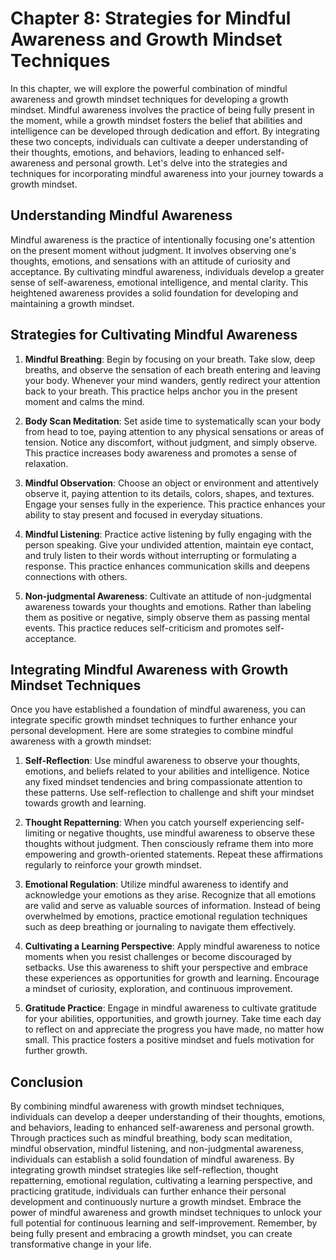 Chapter 8: Strategies for Mindful Awareness and Growth Mindset Techniques
=========================================================================

In this chapter, we will explore the powerful combination of mindful awareness and growth mindset techniques for developing a growth mindset. Mindful awareness involves the practice of being fully present in the moment, while a growth mindset fosters the belief that abilities and intelligence can be developed through dedication and effort. By integrating these two concepts, individuals can cultivate a deeper understanding of their thoughts, emotions, and behaviors, leading to enhanced self-awareness and personal growth. Let's delve into the strategies and techniques for incorporating mindful awareness into your journey towards a growth mindset.

**Understanding Mindful Awareness**
-----------------------------------

Mindful awareness is the practice of intentionally focusing one's attention on the present moment without judgment. It involves observing one's thoughts, emotions, and sensations with an attitude of curiosity and acceptance. By cultivating mindful awareness, individuals develop a greater sense of self-awareness, emotional intelligence, and mental clarity. This heightened awareness provides a solid foundation for developing and maintaining a growth mindset.

**Strategies for Cultivating Mindful Awareness**
------------------------------------------------

1. **Mindful Breathing**: Begin by focusing on your breath. Take slow, deep breaths, and observe the sensation of each breath entering and leaving your body. Whenever your mind wanders, gently redirect your attention back to your breath. This practice helps anchor you in the present moment and calms the mind.

2. **Body Scan Meditation**: Set aside time to systematically scan your body from head to toe, paying attention to any physical sensations or areas of tension. Notice any discomfort, without judgment, and simply observe. This practice increases body awareness and promotes a sense of relaxation.

3. **Mindful Observation**: Choose an object or environment and attentively observe it, paying attention to its details, colors, shapes, and textures. Engage your senses fully in the experience. This practice enhances your ability to stay present and focused in everyday situations.

4. **Mindful Listening**: Practice active listening by fully engaging with the person speaking. Give your undivided attention, maintain eye contact, and truly listen to their words without interrupting or formulating a response. This practice enhances communication skills and deepens connections with others.

5. **Non-judgmental Awareness**: Cultivate an attitude of non-judgmental awareness towards your thoughts and emotions. Rather than labeling them as positive or negative, simply observe them as passing mental events. This practice reduces self-criticism and promotes self-acceptance.

**Integrating Mindful Awareness with Growth Mindset Techniques**
----------------------------------------------------------------

Once you have established a foundation of mindful awareness, you can integrate specific growth mindset techniques to further enhance your personal development. Here are some strategies to combine mindful awareness with a growth mindset:

1. **Self-Reflection**: Use mindful awareness to observe your thoughts, emotions, and beliefs related to your abilities and intelligence. Notice any fixed mindset tendencies and bring compassionate attention to these patterns. Use self-reflection to challenge and shift your mindset towards growth and learning.

2. **Thought Repatterning**: When you catch yourself experiencing self-limiting or negative thoughts, use mindful awareness to observe these thoughts without judgment. Then consciously reframe them into more empowering and growth-oriented statements. Repeat these affirmations regularly to reinforce your growth mindset.

3. **Emotional Regulation**: Utilize mindful awareness to identify and acknowledge your emotions as they arise. Recognize that all emotions are valid and serve as valuable sources of information. Instead of being overwhelmed by emotions, practice emotional regulation techniques such as deep breathing or journaling to navigate them effectively.

4. **Cultivating a Learning Perspective**: Apply mindful awareness to notice moments when you resist challenges or become discouraged by setbacks. Use this awareness to shift your perspective and embrace these experiences as opportunities for growth and learning. Encourage a mindset of curiosity, exploration, and continuous improvement.

5. **Gratitude Practice**: Engage in mindful awareness to cultivate gratitude for your abilities, opportunities, and growth journey. Take time each day to reflect on and appreciate the progress you have made, no matter how small. This practice fosters a positive mindset and fuels motivation for further growth.

**Conclusion**
--------------

By combining mindful awareness with growth mindset techniques, individuals can develop a deeper understanding of their thoughts, emotions, and behaviors, leading to enhanced self-awareness and personal growth. Through practices such as mindful breathing, body scan meditation, mindful observation, mindful listening, and non-judgmental awareness, individuals can establish a solid foundation of mindful awareness. By integrating growth mindset strategies like self-reflection, thought repatterning, emotional regulation, cultivating a learning perspective, and practicing gratitude, individuals can further enhance their personal development and continuously nurture a growth mindset. Embrace the power of mindful awareness and growth mindset techniques to unlock your full potential for continuous learning and self-improvement. Remember, by being fully present and embracing a growth mindset, you can create transformative change in your life.
